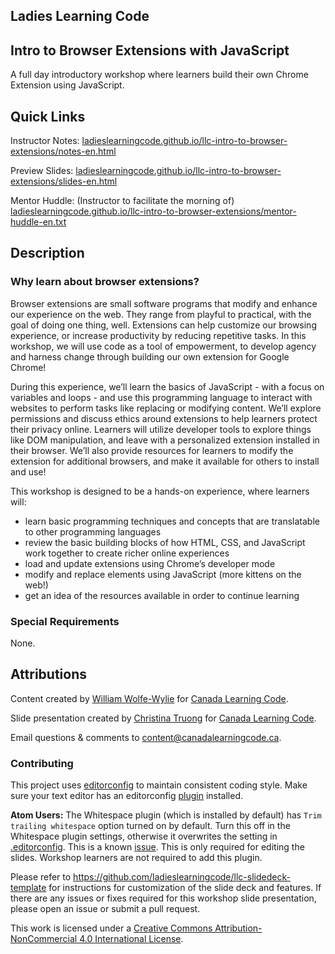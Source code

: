 ## Ladies Learning Code
## Intro to Browser Extensions with JavaScript

A full day introductory workshop where learners build their own Chrome Extension using JavaScript.

## Quick Links

Instructor Notes: <a href="https://ladieslearningcode.github.io/llc-intro-to-browser-extensions/notes-en.html">ladieslearningcode.github.io/llc-intro-to-browser-extensions/notes-en.html</a>

Preview Slides: <a href="https://ladieslearningcode.github.io/llc-intro-to-browser-extensions/slides-en.html">ladieslearningcode.github.io/llc-intro-to-browser-extensions/slides-en.html</a>

Mentor Huddle: (Instructor to facilitate the morning of) <a href="https://ladieslearningcode.github.io/llc-intro-to-browser-extensions/mentor-huddle-en.txt">ladieslearningcode.github.io/llc-intro-to-browser-extensions/mentor-huddle-en.txt</a>

## Description

### Why learn about browser extensions?
Browser extensions are small software programs that modify and enhance our experience on the web. They range from playful to practical, with the goal of doing one thing, well. Extensions can help customize our browsing experience, or increase productivity by reducing repetitive tasks. In this workshop, we will use code as a tool of empowerment, to develop agency and harness change through building our own extension for Google Chrome!

During this experience, we’ll learn the basics of JavaScript - with a focus on variables and loops - and use this programming language to interact with websites to perform tasks like replacing or modifying content.  We’ll explore permissions and discuss ethics around extensions to help learners protect their privacy online.  Learners will utilize developer tools to explore things like DOM manipulation, and leave with a personalized extension installed in their browser. We’ll also provide resources for learners to modify the extension for additional browsers, and make it available for others to install and use!

This workshop is designed to be a hands-on experience, where learners will:
* learn basic programming techniques and concepts that are translatable to other programming languages
* review the basic building blocks of how HTML, CSS, and JavaScript work together to create richer online experiences
* load and update extensions using Chrome’s developer mode
* modify and replace elements using JavaScript (more kittens on the web!)
* get an idea of the resources available in order to continue learning

### Special Requirements
None.

## Attributions

Content created by [William Wolfe-Wylie](http://www.wolfewylie.com) for [Canada Learning Code](http://canadalearningcode.ca).

Slide presentation created by [Christina Truong](http://christinatruong.com) for [Canada Learning Code](http://canadalearningcode.ca).

Email questions & comments to <content@canadalearningcode.ca>.

### Contributing

This project uses [editorconfig](http://editorconfig.org/) to maintain consistent coding style. Make sure your text editor has an editorconfig [plugin](http://editorconfig.org/#download) installed.

**Atom Users:** The Whitespace plugin (which is installed by default) has `Trim trailing whitespace` option turned on by default. Turn this off in the Whitespace plugin settings, otherwise it overwrites the setting in [.editorconfig](.editorconfig). This is a known [issue](https://github.com/sindresorhus/atom-editorconfig/issues/3).  This is only required for editing the slides. Workshop learners are not required to add this plugin.

Please refer to https://github.com/ladieslearningcode/llc-slidedeck-template for instructions for customization of the slide deck and features. If there are any issues or fixes required for this workshop slide presentation, please open an issue or submit a pull request.

This work is licensed under a <a rel="license" href="http://creativecommons.org/licenses/by-nc/4.0/">Creative Commons Attribution-NonCommercial 4.0 International License</a>.
